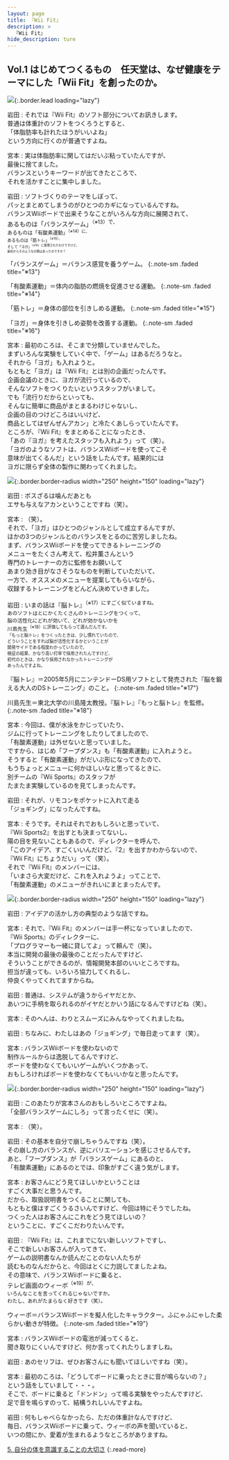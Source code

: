 ```yaml
---
layout: page
title: 『Wii Fit』
description: >
  『Wii Fit』
hide_description: ture
---
```


## Vol.1 はじめてつくるもの　任天堂は、なぜ健康をテーマにした「Wii Fit」を創ったのか。

![](/interviews/jp/wii/rfnj/vol1/img/mainvisual.jpg){:.border.lead loading="lazy"}

岩田
: それでは『Wii Fit』のソフト部分についてお訊きします。<br>普通は体重計のソフトをつくろうとすると、<br>「体脂肪率も計れたほうがいいよね」<br>という方向に行くのが普通ですよね。

宮本
: 実は体脂肪率に関してはだいぶ粘っていたんですが、<br>最後に捨てました。<br>バランスというキーワードが出てきたところで、<br>それを活かすことに集中しました。

岩田
: ソフトづくりのテーマをしぼって、<br>パッとまとめてしまうのがひとつのカギになっているんですね。<br>バランスWiiボードで出来そうなことがいろんな方向に展開されて、<br>あるものは「バランスゲーム」<SUP>（※13）で、<br>あるものは「有酸素運動」<SUP>（※14）に、<br>あるものは「筋トレ」<SUP>（※15）、<br>そして「ヨガ」<SUP>（※16）に整理されたわけですけど、<br>最初からそのような分類はあったのですか？

「バランスゲーム」＝バランス感覚を養うゲーム。
{:.note-sm .faded title="※13"}

「有酸素運動」＝体内の脂肪の燃焼を促進させる運動。
{:.note-sm .faded title="※14"}

「筋トレ」＝身体の部位を引きしめる運動。
{:.note-sm .faded title="※15"}

「ヨガ」＝身体を引きしめ姿勢を改善する運動。
{:.note-sm .faded title="※16"}

宮本
: 最初のころは、そこまで分類していませんでした。<br>まずいろんな実験をしていく中で、「ゲーム」はあるだろうなと。<br>それから「ヨガ」も入れようと。<br>もともと「ヨガ」は『Wii Fit』とは別の企画だったんです。<br>企画会議のときに、ヨガが流行っているので、<br>そんなソフトをつくりたいというスタッフがいまして。<br>でも「流行りだからといっても、<br>そんなに簡単に商品がまとまるわけじゃないし、<br>企画の目のつけどころはいいけど、<br>商品としてはぜんぜんアカン」と冷たくあしらっていたんです。<br>ところが、『Wii Fit』をまとめることになったとき、<br>「あの『ヨガ』を考えたスタッフも入れよう」って（笑）。<br>「ヨガのようなソフトは、バランスWiiボードを使ってこそ<br>意味が出てくるんだ」という話をしたんです。結果的には<br>ヨガに限らず全体の製作に関わってくれました。

![](/interviews/jp/wii/rfnj/vol1/img/photo10.jpg){:.border.border-radius width="250" height="150" loading="lazy"}

岩田
: ボスざるは噛んだあとも<br>エサも与えなアカンということですね（笑）。

宮本
: （笑）。<br>それで、「ヨガ」はひとつのジャンルとして成立するんですが、<br>ほかの3つのジャンルとのバランスをとるのに苦労しましたね。<br>まず、バランスWiiボードを使ってできるトレーニングの<br>メニューをたくさん考えて、松井薫さんという<br>専門のトレーナーの方に監修をお願いして<br>あまり効き目がなさそうなものを判断していただいて、<br>一方で、オススメのメニューを提案してもらいながら、<br>収録するトレーニングをどんどん決めていきました。

岩田
: いまの話は『脳トレ』<SUP>（※17）にすごく似ていますね。<br>あのソフトはとにかくたくさんのトレーニングをつくって、<br>脳の活性化にどれが効いて、どれが効かないかを<br>川島先生<SUP>（※18）に評価してもらって選んだんです。<br>『もっと脳トレ』をつくったときは、少し慣れていたので、<br>どういうことをすれば脳が活性化するかということが<br>開発サイドである程度わかっていたので、<br>検証の結果、かなり高い打率で採用されたんですけど、<br>初代のときは、かなり採用されなかったトレーニングが<br>あったんですよね。

『脳トレ』＝2005年5月にニンテンドーDS用ソフトとして発売された『脳を鍛える大人のDSトレーニング』のこと。
{:.note-sm .faded title="※17"}

川島先生＝東北大学の川島隆太教授。『脳トレ』『もっと脳トレ』を監修。
{:.note-sm .faded title="※18"}

宮本
: 今回は、僕が水泳をかじっていたり、<br>ジムに行ってトレーニングをしたりしてましたので、<br>「有酸素運動」は外せないと思っていました。<br>ですから、はじめ「フープダンス」も「有酸素運動」に入れようと。<br>そうすると「有酸素運動」がだいぶ形になってきたので、<br>もうちょっとメニューに何かほしいなと思ってるときに、<br>別チームの『Wii Sports』のスタッフが<br>たまたま実験しているのを見てしまったんです。

岩田
: それが、リモコンをポケットに入れて走る<br>「ジョギング」になったんですね。

宮本
: そうです。それはそれでおもしろいと思っていて、<br>『Wii Sports2』を出すとも決まってないし、<br>陽の目を見ないこともあるので、ディレクターを呼んで、<br>「このアイデア、すごくいいんだけど、『2』を出すかわからないので、<br>『Wii Fit』にちょうだい」って（笑）。<br>それで『Wii Fit』のメンバーには、<br>「いまさら大変だけど、これを入れようよ」ってことで、<br>「有酸素運動」のメニューがきれいにまとまったんです。

![](/interviews/jp/wii/rfnj/vol1/img/photo11.jpg){:.border.border-radius width="250" height="150" loading="lazy"}

岩田
: アイデアの活かし方の典型のような話ですね。

宮本
: それで、『Wii Fit』のメンバーは手一杯になっていましたので、<br>『Wii Sports』のディレクターに、<br>「プログラマーも一緒に貸してよ」って頼んで（笑）。<br>本当に開発の最後の最後のことだったんですけど、<br>そういうことができるのが、情報開発本部のいいところですね。<br>担当が違っても、いろいろ協力してくれるし、<br>仲良くやってくれてますからね。

岩田
: 普通は、システムが違うからイヤだとか、<br>あいつに手柄を取られるのがイヤだとかいう話になるんですけどね（笑）。

宮本
: そのへんは、わりとスムーズにみんなやってくれましたね。

岩田
: ちなみに、わたしはあの「ジョギング」で毎日走ってます（笑）。

宮本
: バランスWiiボードを使わないので<br>制作ルールからは逸脱してるんですけど、<br>ボードを使わなくてもいいゲームがいくつかあって、<br>おもしろければボードを使わなくてもいいかなと思ったんです。

![](/interviews/jp/wii/rfnj/vol1/img/photo12.jpg){:.border.border-radius width="250" height="150" loading="lazy"}

岩田
: このあたりが宮本さんのおもしろいところですよね。<br>「全部バランスゲームにしろ」って言ったくせに（笑）。

宮本
: （笑）。

岩田
: その基本を自分で崩しちゃうんですね（笑）。<br>その崩し方のバランスが、逆にバリエーションを感じさせるんです。<br>あと、「フープダンス」が「バランスゲーム」にあるのと、<br>「有酸素運動」にあるのとでは、印象がすごく違う気がします。

宮本
: お客さんにどう見てほしいかということは<br>すごく大事だと思うんです。<br>だから、取扱説明書をつくることに関しても、<br>もともと僕はすごくうるさいんですけど、今回は特にそうでしたね。<br>つくった人はお客さんにこれをどう見てほしいの？<br>ということに、すごくこだわりたいんです。

岩田
: 『Wii Fit』は、これまでにない新しいソフトですし、<br>そこで新しいお客さんが入ってきて、<br>ゲームの説明書なんか読んだことのない人たちが<br>読むものなんだからと、今回はとくに力説してましたよね。<br>その意味で、バランスWiiボードに乗ると、<br>テレビ画面のウィーボ<SUP>（※19）が、<br>いろんなことを言ってくれるじゃないですか。<br>わたし、あれがたまらなく好きです（笑）。

ウィーボ＝バランスWiiボードを擬人化したキャラクター。ふにゃふにゃした柔らかい動きが特徴。
{:.note-sm .faded title="※19"}

宮本
: バランスWiiボードの電池が減ってくると、<br>聞き取りにくいんですけど、何か言ってくれたりしますしね。

岩田
: あのセリフは、ぜひお客さんにも聞いてほしいですね（笑）。

宮本
: 最初のころは、「どうしてボードに乗ったときに音が鳴らないの？」<br>という話をしていまして・・・。<br>そこで、ボードに乗ると「ドンドン」って鳴る実験をやったんですけど、<br>足で音を鳴らすのって、結構うれしいんですよね。

岩田
: 何もしゃべらなかったら、ただの体重計なんですけど、<br>毎日、バランスWiiボードに乗って、ウィーボの声を聞いていると、<br>いつの間にか、愛着が生まれるようなところがありますね。

[5. 自分の体を意識することの大切さ](5.md)
{:.read-more}

